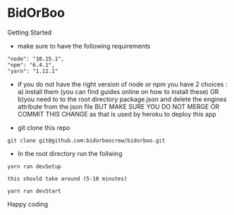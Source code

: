 # BidOrBoo

Getting Started

- make sure to have the following requirements

```
"node": "10.15.1",
"npm": "6.4.1",
"yarn": "1.12.1"
```

- if you do not have the right version of node or npm you have 2 choices :
  a) install them (you can find guides online on how to install these)
  OR
  b)you need to to the root directory package.json and delete the engines attribute from the json file
  BUT MAKE SURE YOU DO NOT MERGE OR COMMIT THIS CHANGE as that is used by heroku to deploy this app

- git clone this repo

```
git clone git@github.com:bidorboocrew/bidorboo.git
```

- In the root directory run the follwing

```
yarn run devSetup

this should take around (5-10 minutes)

yarn run devStart
```

Happy coding
